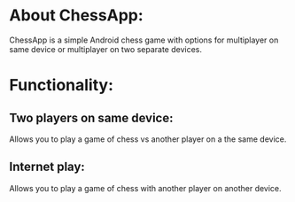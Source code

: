 # About ChessApp:
ChessApp is a simple Android chess game with options for multiplayer on same device or multiplayer on two separate devices.

# Functionality:

## Two players on same device:
Allows you to play a game of chess vs another player on a the same device.

## Internet play:
Allows you to play a game of chess with another player on another device.
